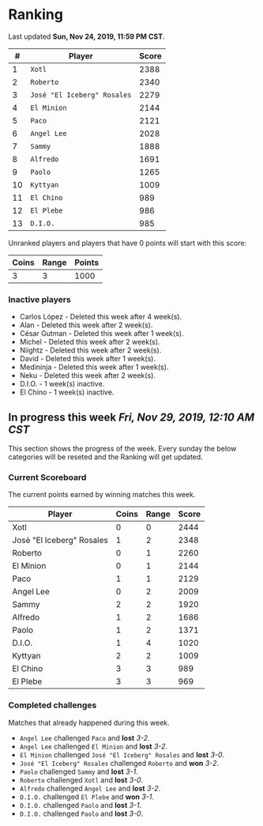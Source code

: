 # Ranking

Last updated **Sun, Nov 24, 2019, 11:59 PM CST**.

|#|Player|Score|
|-|------|-----|
|1|`Xotl`|2388|
|2|`Roberto`|2340|
|3|`José "El Iceberg" Rosales`|2279|
|4|`El Minion`|2144|
|5|`Paco`|2121|
|6|`Angel Lee`|2028|
|7|`Sammy`|1888|
|8|`Alfredo`|1691|
|9|`Paolo`|1265|
|10|`Kyttyan`|1009|
|11|`El Chino`|989|
|12|`El Plebe`|986|
|13|`D.I.O.`|985|

Unranked players and players that have 0 points will start with this score:

|Coins|Range|Points|
|-----|-----|------|
|3|3|1000|

### Inactive players
* Carlos López - Deleted this week after 4 week(s).
* Alan - Deleted this week after 2 week(s).
* César Gutman - Deleted this week after 1 week(s).
* Michel - Deleted this week after 2 week(s).
* Niightz - Deleted this week after 2 week(s).
* David - Deleted this week after 1 week(s).
* Medininja - Deleted this week after 1 week(s).
* Neku - Deleted this week after 2 week(s).
* D.I.O. - 1 week(s) inactive.
* El Chino - 1 week(s) inactive.

## In progress this week *Fri, Nov 29, 2019, 12:10 AM CST*
This section shows the progress of the week. Every sunday the below categories will be reseted and the Ranking will get updated.

### Current Scoreboard
The current points earned by winning matches this week.

|Player|Coins|Range|Score|
|------|-----|-----|-----|
|Xotl|0|0|2444|
|José "El Iceberg" Rosales|1|2|2348|
|Roberto|0|1|2260|
|El Minion|0|1|2144|
|Paco|1|1|2129|
|Angel Lee|0|2|2009|
|Sammy|2|2|1920|
|Alfredo|1|2|1686|
|Paolo|1|2|1371|
|D.I.O.|1|4|1020|
|Kyttyan|2|2|1009|
|El Chino|3|3|989|
|El Plebe|3|3|969|

### Completed challenges
Matches that already happened during this week.

* `Angel Lee` challenged `Paco` and **lost** *3-2*.
* `Angel Lee` challenged `El Minion` and **lost** *3-2*.
* `El Minion` challenged `José "El Iceberg" Rosales` and **lost** *3-0*.
* `José "El Iceberg" Rosales` challenged `Roberto` and **won** *3-2*.
* `Paolo` challenged `Sammy` and **lost** *3-1*.
* `Roberto` challenged `Xotl` and **lost** *3-0*.
* `Alfredo` challenged `Angel Lee` and **lost** *3-2*.
* `D.I.O.` challenged `El Plebe` and **won** *3-1*.
* `D.I.O.` challenged `Paolo` and **lost** *3-1*.
* `D.I.O.` challenged `Paolo` and **lost** *3-0*.
